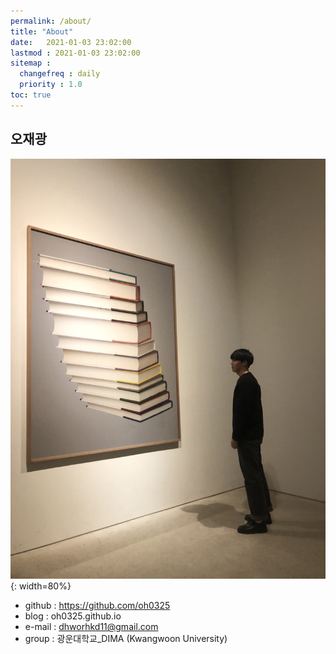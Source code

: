 ```yaml
---
permalink: /about/
title: "About"
date:   2021-01-03 23:02:00 
lastmod : 2021-01-03 23:02:00
sitemap :
  changefreq : daily
  priority : 1.0
toc: true
---
```

## 오재광
![Hello~](asset/../../assets/images/cafe_me.jpg){: width=80%}

- github   : https://github.com/oh0325
- blog     : oh0325.github.io
- e-mail   : dhworhkd11@gmail.com
- group    : 광운대학교_DIMA (Kwangwoon University)


